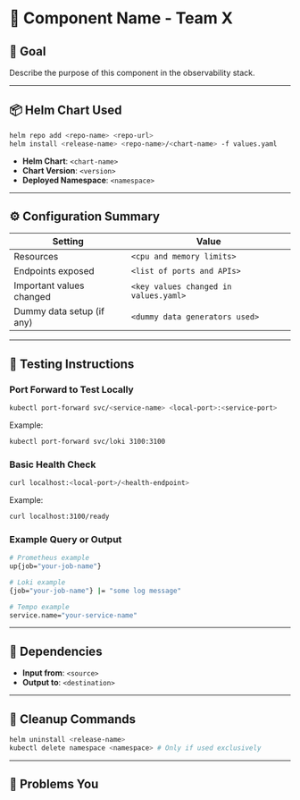 # 📘 Component Name - Team X

## 🎯 Goal

Describe the purpose of this component in the observability stack.

---

## 📦 Helm Chart Used

```bash
helm repo add <repo-name> <repo-url>
helm install <release-name> <repo-name>/<chart-name> -f values.yaml
```

- **Helm Chart**: `<chart-name>`
- **Chart Version**: `<version>`
- **Deployed Namespace**: `<namespace>`

---

## ⚙️ Configuration Summary

| Setting                  | Value                                  |
|---------------------------|----------------------------------------|
| Resources                 | `<cpu and memory limits>`             |
| Endpoints exposed         | `<list of ports and APIs>`             |
| Important values changed  | `<key values changed in values.yaml>` |
| Dummy data setup (if any) | `<dummy data generators used>`        |

---

## 🧪 Testing Instructions

### Port Forward to Test Locally

```bash
kubectl port-forward svc/<service-name> <local-port>:<service-port>
```

Example:

```bash
kubectl port-forward svc/loki 3100:3100
```

### Basic Health Check

```bash
curl localhost:<local-port>/<health-endpoint>
```

Example:

```bash
curl localhost:3100/ready
```

### Example Query or Output

```bash
# Prometheus example
up{job="your-job-name"}

# Loki example
{job="your-job-name"} |= "some log message"

# Tempo example
service.name="your-service-name"
```

---

## 🔗 Dependencies

- **Input from**: `<source>`
- **Output to**: `<destination>`

---

## 🧹 Cleanup Commands

```bash
helm uninstall <release-name>
kubectl delete namespace <namespace> # Only if used exclusively
```

---

## 🚧 Problems You
